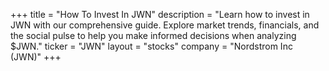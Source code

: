 +++
title = "How To Invest In JWN"
description = "Learn how to invest in JWN with our comprehensive guide. Explore market trends, financials, and the social pulse to help you make informed decisions when analyzing $JWN."
ticker = "JWN"
layout = "stocks"
company = "Nordstrom Inc (JWN)"
+++

